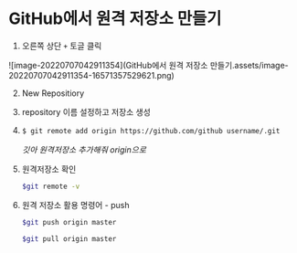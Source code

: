 # GitHub에서 원격 저장소 만들기

1. 오른쪽 상단 `+` 토글 클릭

![image-20220707042911354](GitHub에서 원격 저장소 만들기.assets/image-20220707042911354-16571357529621.png)

2. New Repositiory

3. repository 이름 설정하고 저장소 생성

4. ```bash
   $ git remote add origin https://github.com/github username/.git
   ```

   *깃아 원격저장소 추가해줘 origin으로*

5. 원격저장소 확인

   ```bash
   $git remote -v
   ```

6. 원격 저장소 활용 명령어 - push

   ```bash
   $git push origin master
   ```

   ```bash
   $git pull origin master
   ```

